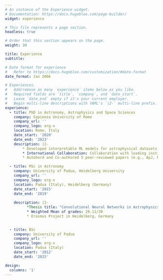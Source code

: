 ```yaml
---
# An instance of the Experience widget.
# Documentation: https://docs.hugoblox.com/page-builder/
widget: experience

# This file represents a page section.
headless: true

# Order that this section appears on the page.
weight: 30

title: Experience
subtitle:

# Date format for experience
#   Refer to https://docs.hugoblox.com/customization/#date-format
date_format: Jan 2006

# Experiences.
#   Add/remove as many `experience` items below as you like.
#   Required fields are `title`, `company`, and `date_start`.
#   Leave `date_end` empty if it's your current employer.
#   Begin multi-line descriptions with YAML's `|2-` multi-line prefix.
experience:
  - title: PhD in Astronomy, Astrophysics and Space Sciences
    company: Sapienza University of Rome
    company_url: ''
    company_logo: org-x
    location: Rome, Italy
    date_start: '2020'
    date_end: '2023'
    description: |2-
        * Developed interpretable ML models for astrophysical datasets; achieved high-precision, sparse classifiers
        * International Collaboration: Collaboration with leading institution such as MILA and Université de Montréal 
        * Autoherd and Co-authored 5 peer-reviewed papers (e.g., ApJ, MNRAS, ICML AI4Science workshop)

  - title: MSc in Astronomy
    company: University of Padua, Heidelberg University
    company_url: ''
    company_logo: org-x
    location: Padua (Italy), Heidelberg (Germany)
    date_start: '2015'
    date_end: '2019'
    
    description: |2-
          *Thesis title: "Convolutional Neural Networks in Astrophysics: a case study for gas turbulence" - Final mark 110/110 cum laude 
          * Weighted Mean of grades: 29.11/30 
          * Erasmus Project in Heidelberg, Germany 

  
  - title: BSc
    company: University of Padua
    company_url: ''
    company_logo: org-x
    location: Padua (Italy)
    date_start: '2012'
    date_end: '2015'

design:
  columns: '1'
---
```

